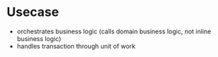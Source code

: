 # Usecase

- orchestrates business logic (calls domain business logic, not inline business logic)
- handles transaction through unit of work


